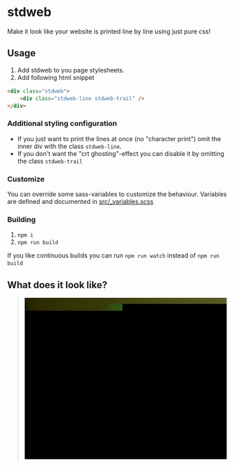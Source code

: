 # stdweb

Make it look like your website is printed line by line using just pure css!

## Usage

1. Add stdweb to you page stylesheets.
2. Add following html snippet

```html
<div class="stdweb">
    <div class="stdweb-line stdweb-trail" />
</div>
```

### Additional styling configuration

* If you just want to print the lines at once (no "character print") omit the inner div with the class `stdweb-line`.
* If you don't want the "crt ghosting"-effect you can disable it by omitting the class `stdweb-trail`

### Customize

You can override some sass-variables to customize the behaviour. Variables are defined and documented in [src/_variables.scss](src/_variables.scss)

### Building

1. `npm i`
2. `npm run build`

If you like continuous builds you can run `npm run watch` instead of `npm run build`

## What does it look like?

> ![preview](docs/preview.gif)
